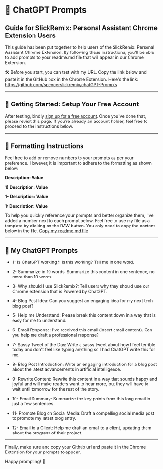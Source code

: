 # 🎯 ChatGPT Prompts

## Guide for SlickRemix: Personal Assistant Chrome Extension Users

This guide has been put together to help users of the SlickRemix: Personal Assistant Chrome Extension. By following these instructions, you'll be able to add prompts to your readme.md file that will appear in our Chrome Extension.

🛠️ Before you start, you can test with my URL. Copy the link below and paste it in the GitHub box in the Chrome Extension. Here's the link: https://github.com/spencerslickremix/chatGPT-Prompts

---

## 🚀 Getting Started: Setup Your Free Account

After testing, kindly [sign up for a free account](https://github.com/signup?ref_cta=Sign+up&ref_loc=header+logged+out&ref_page=%2F&source=header-home). Once you've done that, please revisit this page. If you're already an account holder, feel free to proceed to the instructions below.

---

## 📝 Formatting Instructions

Feel free to add or remove numbers to your prompts as per your preference. However, it is important to adhere to the formatting as shown below:

 **Description: Value**

 **1) Description: Value**

 **1- Description: Value**

 **1: Description: Value**

To help you quickly reference your prompts and better organize them, I've added a number next to each prompt below. Feel free to use my file as a template by clicking on the RAW button. You only need to copy the content below in the file. [Copy my readme.md file](https://raw.githubusercontent.com/spencerslickremix/chatGPT-Prompts/main/README.md)

---

## 🤖 My ChatGPT Prompts

- 1- Is ChatGPT working?: Is this working? Tell me in one word.

- 2- Summarize in 10 words: Summarize this content in one sentence, no more than 10 words.

- 3- Why should I use SlickRemix?: Tell users why they should use our Chrome extension that is Powered by ChatGPT.

- 4- Blog Post Idea: Can you suggest an engaging idea for my next tech blog post?

- 5- Help me Understand: Please break this content down in a way that is easy for me to understand.

- 6- Email Response: I've received this email (insert email content). Can you help me draft a professional response?

- 7- Sassy Tweet of the Day: Write a sassy tweet about how I feel terrible today and don't feel like typing anything so I had ChatGPT write this for me.

- 8- Blog Post Introduction: Write an engaging introduction for a blog post about the latest advancements in artificial intelligence.

- 9- Rewrite Content: Rewrite this content in a way that sounds happy and joyful and will make readers want to hear more, but they will have to wait until tomorrow for the rest of the story.

- 10- Email Summary: Summarize the key points from this long email in just a few sentences.

- 11- Promote Blog on Social Media: Draft a compelling social media post to promote my latest blog entry.

- 12- Email to a Client: Help me draft an email to a client, updating them about the progress of their project.

---

Finally, make sure and copy your Github url and paste it in the Chrome Extension for your prompts to appear.

Happy prompting! 🥳


